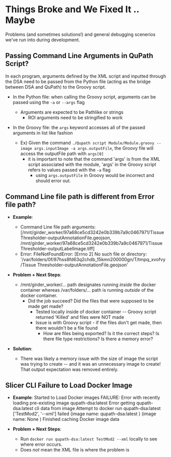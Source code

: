 # Things Broke and We Fixed It .. Maybe
Problems (and sometimes solutions!) and general debugging scenerios we've run into during development.

## Passing Command Line Arguments in QuPath Script?
In each program, arguments defined by the XML script and inputted through the DSA need to be passed from the Python file (acting as the bridge between DSA and QuPath) to the Groovy script. 

- In the Python file: when calling the Groovy script, arguments can be passed using the `-a` or `--args` flag
    - Arguments are expected to be Pathlike or strings
        - ROI arguments need to be stringified to work 

- In the Groovy file: the `args` keyword accesses all of the passed arguments in list like fashion
    - Ex) Given the command `./Qupath script Module/Module.groovy --image args.inputImage -a args.outputFile`, the Groovy file will access the outputFile path with `args[0]`
        - it is important to note that the command 'args' is from the XML script associated with the module, 'args' in the Groovy script refers to values passed with the `-a` flag
            - using `args.outputFile` in Groovy would be incorrect and should error out.

## Command Line file path is different from Error file path?
- **Example**:
    - Command Line file path arguments: [/mnt/girder_worker/97a68ce5cd3242e0b339b7a9c0467971/Tissue Thresholder-outputAnnotationFile.geojson, /mnt/girder_worker/97a68ce5cd3242e0b339b7a9c0467971/Tissue Thresholder-outputLabelImage.tiff] 
    - Error: FileNotFoundError: [Errno 2] No such file or directory: '/var/folders/0f/87hss8fd63q2chdb_15kmn200000gn/T/tmpq_xvofvy/Tissue Thresholder-outputAnnotationFile.geojson'

- **Problem + Next Steps**:
    - /mnt/girder_worker/... path designates running *inside* the docker container whereas /var/folders/... path is running *outside* of the docker container.
        - Did the job succeed? Did the files that were supposed to be made get made?
            - Tested locally inside of docker container -- Groovy script returned 'Killed' and files were NOT made 
            - Issue is with Groovy script - if the files don't get made, then there wouldn't be a file found
                - How are files being exported? Is it the correct steps? Is there file type restrictions? Is there a memory error?

- **Solution**:
    - There was likely a memory issue with the size of image the script was trying to create -- and it was an unnecessary image to create! That output expectation was removed entirely.


## Slicer CLI Failure to Load Docker Image
- **Example**:
Started to Load Docker images
FAILURE: Error with recently loading pre-existing image qupath-dsa:latest
Error getting qupath-dsa:latest cli data from image Attempt to docker run qupath-dsa:latest ['TestMod2', '--xml'] failed (image name: qupath-dsa:latest ) (image name: None )
Finished caching Docker image data

- **Problem + Next Steps**:
    - Run `docker run qupath-dsa:latest TestMod2 --xml` locally to see where error occurs.
    - Does *not* mean the XML file is where the problem is

